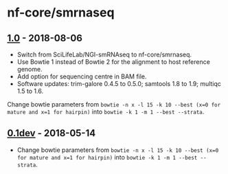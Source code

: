 # nf-core/smrnaseq

## [1.0](https://github.com/nf-core/smrnaseq/releases/tag/1.0) - 2018-08-06
* Switch from SciLifeLab/NGI-smRNAseq to nf-core/smrnaseq.
* Use Bowtie 1 instead of Bowtie 2 for the alignment to host reference genome.
* Add option for sequencing centre in BAM file.
* Software updates: trim-galore 0.4.5 to 0.5.0; samtools 1.8 to 1.9; multiqc 1.5 to 1.6.

Change bowtie parameters from `bowtie -n x -l 15 -k 10 --best (x=0 for mature and x=1 for hairpin)` into `bowtie -k 1 -m 1 --best --strata`.

## [0.1dev](https://github.com/SciLifeLab/NGI-smRNAseq/releases/tag/0.1dev) - 2018-05-14
* Change bowtie parameters from `bowtie -n x -l 15 -k 10 --best (x=0 for mature and x=1 for hairpin)` into `bowtie -k 1 -m 1 --best --strata`.
